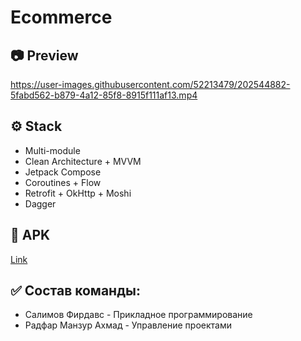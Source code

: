 # Ecommerce

## 📷 Preview

https://user-images.githubusercontent.com/52213479/202544882-5fabd562-b879-4a12-85f8-8915f111af13.mp4

## ⚙ Stack

- Multi-module
- Clean Architecture + MVVM
- Jetpack Compose
- Coroutines + Flow
- Retrofit + OkHttp + Moshi
- Dagger

## 📱 APK

[Link](https://cloud.mail.ru/public/f8mR/7CsYsmk2x)

## ✅ Состав команды:

   * Салимов Фирдавс - Прикладное программирование
   * Радфар Манзур Ахмад - Управление проектами
